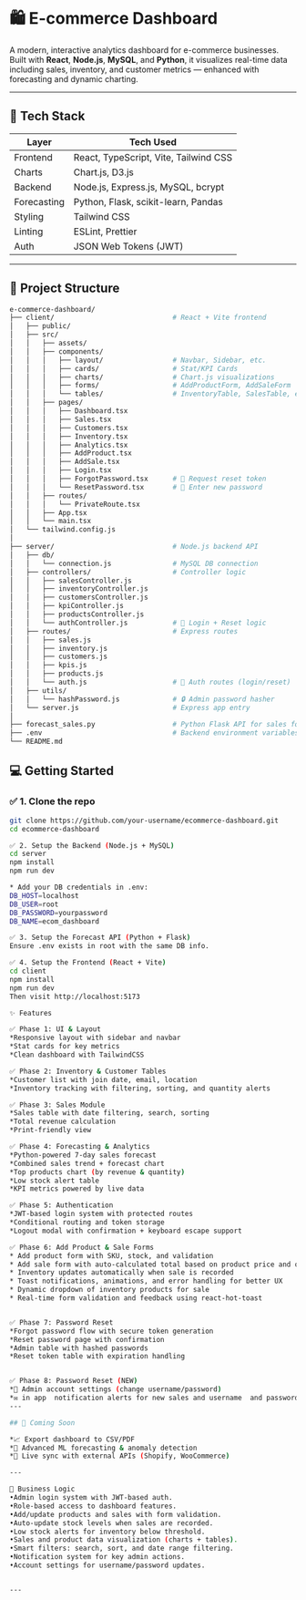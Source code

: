 # 🛍️ E-commerce Dashboard

A modern, interactive analytics dashboard for e-commerce businesses. Built with **React**, **Node.js**, **MySQL**, and **Python**, it visualizes real-time data including sales, inventory, and customer metrics — enhanced with forecasting and dynamic charting.

---

## 🚀 Tech Stack

| Layer       | Tech Used                                 |
|-------------|--------------------------------------------|
| Frontend    | React, TypeScript, Vite, Tailwind CSS      |
| Charts      | Chart.js, D3.js                            |
| Backend     | Node.js, Express.js, MySQL, bcrypt         |
| Forecasting | Python, Flask, scikit-learn, Pandas        |
| Styling     | Tailwind CSS                               |
| Linting     | ESLint, Prettier                           |
| Auth        | JSON Web Tokens (JWT)                      |

---

## 📁 Project Structure

```bash
e-commerce-dashboard/
├── client/                             # React + Vite frontend
│   ├── public/
│   ├── src/
│   │   ├── assets/
│   │   ├── components/
│   │   │   ├── layout/                 # Navbar, Sidebar, etc.
│   │   │   ├── cards/                  # Stat/KPI Cards
│   │   │   ├── charts/                 # Chart.js visualizations
│   │   │   ├── forms/                  # AddProductForm, AddSaleForm
│   │   │   └── tables/                 # InventoryTable, SalesTable, etc.
│   │   ├── pages/
│   │   │   ├── Dashboard.tsx
│   │   │   ├── Sales.tsx
│   │   │   ├── Customers.tsx
│   │   │   ├── Inventory.tsx
│   │   │   ├── Analytics.tsx
│   │   │   ├── AddProduct.tsx
│   │   │   ├── AddSale.tsx
│   │   │   ├── Login.tsx
│   │   │   ├── ForgotPassword.tsx      # 🔐 Request reset token
│   │   │   └── ResetPassword.tsx       # 🔐 Enter new password
│   │   ├── routes/
│   │   │   └── PrivateRoute.tsx
│   │   ├── App.tsx
│   │   └── main.tsx
│   └── tailwind.config.js
│
├── server/                             # Node.js backend API
│   ├── db/
│   │   └── connection.js               # MySQL DB connection
│   ├── controllers/                    # Controller logic
│   │   ├── salesController.js
│   │   ├── inventoryController.js
│   │   ├── customersController.js
│   │   ├── kpiController.js
│   │   ├── productsController.js
│   │   └── authController.js           # 🔐 Login + Reset logic
│   ├── routes/                         # Express routes
│   │   ├── sales.js
│   │   ├── inventory.js
│   │   ├── customers.js
│   │   ├── kpis.js
│   │   ├── products.js
│   │   └── auth.js                     # 🔐 Auth routes (login/reset)
│   ├── utils/
│   │   └── hashPassword.js             # 🔒 Admin password hasher
│   └── server.js                       # Express app entry
│
├── forecast_sales.py                   # Python Flask API for sales forecasting
├── .env                                # Backend environment variables
└── README.md
```

## 💻 Getting Started

### ✅ 1. Clone the repo

```bash
git clone https://github.com/your-username/ecommerce-dashboard.git
cd ecommerce-dashboard

✅ 2. Setup the Backend (Node.js + MySQL)
cd server
npm install
npm run dev

* Add your DB credentials in .env:
DB_HOST=localhost
DB_USER=root
DB_PASSWORD=yourpassword
DB_NAME=ecom_dashboard

✅ 3. Setup the Forecast API (Python + Flask)
Ensure .env exists in root with the same DB info.

✅ 4. Setup the Frontend (React + Vite)
cd client
npm install
npm run dev
Then visit http://localhost:5173

✨ Features

✅ Phase 1: UI & Layout
*Responsive layout with sidebar and navbar
*Stat cards for key metrics
*Clean dashboard with TailwindCSS

✅ Phase 2: Inventory & Customer Tables
*Customer list with join date, email, location
*Inventory tracking with filtering, sorting, and quantity alerts

✅ Phase 3: Sales Module
*Sales table with date filtering, search, sorting
*Total revenue calculation
*Print-friendly view

✅ Phase 4: Forecasting & Analytics
*Python-powered 7-day sales forecast
*Combined sales trend + forecast chart
*Top products chart (by revenue & quantity)
*Low stock alert table
*KPI metrics powered by live data

✅ Phase 5: Authentication
*JWT-based login system with protected routes
*Conditional routing and token storage
*Logout modal with confirmation + keyboard escape support

✅ Phase 6: Add Product & Sale Forms
* Add product form with SKU, stock, and validation
* Add sale form with auto-calculated total based on product price and quantity
* Inventory updates automatically when sale is recorded
* Toast notifications, animations, and error handling for better UX
* Dynamic dropdown of inventory products for sale
* Real-time form validation and feedback using react-hot-toast


✅ Phase 7: Password Reset 
*Forgot password flow with secure token generation
*Reset password page with confirmation
*Admin table with hashed passwords
*Reset token table with expiration handling


✅ Phase 8: Password Reset (NEW)
*🧾 Admin account settings (change username/password)
*✉️ in app  notification alerts for new sales and username  and password updates
---

## 🧠 Coming Soon

*📈 Export dashboard to CSV/PDF
*🤖 Advanced ML forecasting & anomaly detection
*🔄 Live sync with external APIs (Shopify, WooCommerce)

---

🧠 Business Logic
•Admin login system with JWT-based auth.
•Role-based access to dashboard features.
•Add/update products and sales with form validation.
•Auto-update stock levels when sales are recorded.
•Low stock alerts for inventory below threshold.
•Sales and product data visualization (charts + tables).
•Smart filters: search, sort, and date range filtering.
•Notification system for key admin actions.
•Account settings for username/password updates.


---

